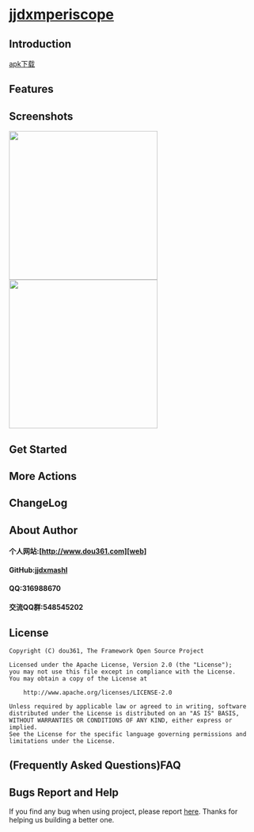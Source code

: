 
# [jjdxmperiscope][project] #
## Introduction ##
[apk下载][downapk]
## Features ##

## Screenshots ##

<img src="https://raw.githubusercontent.com/jjdxmashl/jjdxmperiscope/master/screenshots/icon01.png" width="300"> 
<img src="https://raw.githubusercontent.com/jjdxmashl/jjdxmperiscope/master/screenshots/icon02.png" width="300"> 
 
## Get Started ##

## More Actions ##

## ChangeLog ##

## About Author ##

#### 个人网站:[http://www.dou361.com][web] ####
#### GitHub:[jjdxmashl][github] ####
#### QQ:316988670 ####
#### 交流QQ群:548545202 ####


## License ##

    Copyright (C) dou361, The Framework Open Source Project
    
    Licensed under the Apache License, Version 2.0 (the "License");
    you may not use this file except in compliance with the License.
    You may obtain a copy of the License at
    
     	http://www.apache.org/licenses/LICENSE-2.0
    
    Unless required by applicable law or agreed to in writing, software
    distributed under the License is distributed on an "AS IS" BASIS,
    WITHOUT WARRANTIES OR CONDITIONS OF ANY KIND, either express or implied.
    See the License for the specific language governing permissions and
    limitations under the License.

## (Frequently Asked Questions)FAQ ##
## Bugs Report and Help ##

If you find any bug when using project, please report [here][issues]. Thanks for helping us building a better one.




[web]:http://www.dou361.com
[github]:https://github.com/jjdxmashl/
[project]:https://github.com/jjdxmashl/jjdxmperiscope/
[issues]:https://github.com/jjdxmashl/jjdxmperiscope/issues/new
[downapk]:https://raw.githubusercontent.com/jjdxmashl/jjdxmperiscope/master/apk/app-debug.apk
[icon01]:https://raw.githubusercontent.com/jjdxmashl/jjdxmperiscope/master/screenshots/icon01.png
[icon02]:https://raw.githubusercontent.com/jjdxmashl/jjdxmperiscope/master/screenshots/icon02.png